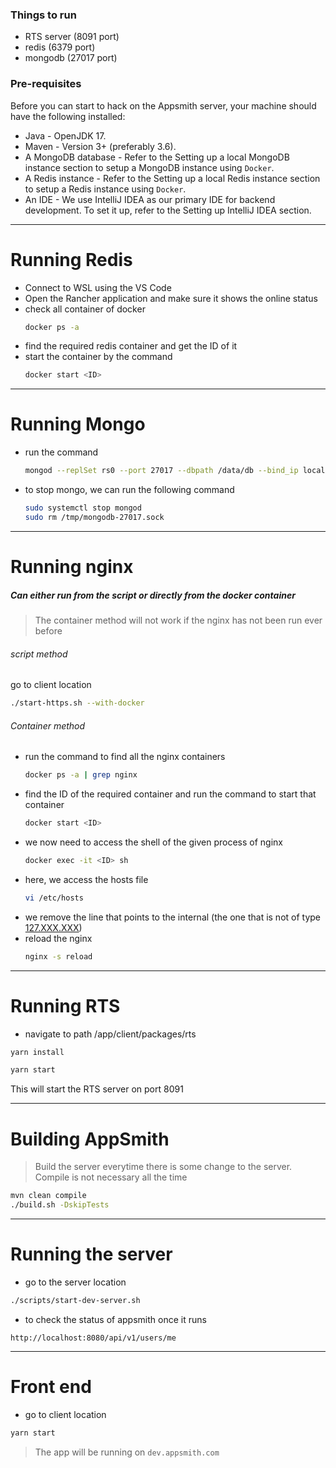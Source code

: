 ### Things to run
- RTS server (8091 port)
- redis (6379 port)
- mongodb (27017 port)

### **Pre-requisites**
Before you can start to hack on the Appsmith server, your machine should have the following installed:

- Java - OpenJDK 17.
- Maven - Version 3+ (preferably 3.6).
- A MongoDB database - Refer to the Setting up a local MongoDB instance section to setup a MongoDB instance using `Docker`.
- A Redis instance - Refer to the Setting up a local Redis instance section to setup a Redis instance using `Docker`.
- An IDE - We use IntelliJ IDEA as our primary IDE for backend development. To set it up, refer to the Setting up IntelliJ IDEA section.
---
# Running Redis

- Connect to WSL using the VS Code 
- Open the Rancher application and make sure it shows the online status
- check all container of docker
    ```bash
    docker ps -a
    ```
- find the required redis container and get the ID of it
- start the container by the command
    ```bash
    docker start <ID>
    ```
---
# Running Mongo
- run the command
    ```bash
    mongod --replSet rs0 --port 27017 --dbpath /data/db --bind_ip localhost
    ```
- to stop mongo, we can run the following command
    ```bash
    sudo systemctl stop mongod
    sudo rm /tmp/mongodb-27017.sock
    ```
---
# Running nginx

##### Can either run from the script or directly from the docker container

> The container method will not work if the nginx has not been run ever before

###### script method
go to client location
```bash
./start-https.sh --with-docker
```

###### Container method
- run the command to find all the nginx containers
    ```bash
    docker ps -a | grep nginx
    ```
- find the ID of the required container and run the command to start that container
    ```bash
    docker start <ID>
    ```
- we now need to access the shell of the given process of nginx
    ```bash
    docker exec -it <ID> sh
    ```
- here, we access the hosts file
    ```bash
    vi /etc/hosts
    ```
- we remove the line that points to the internal (the one that is not of type [127.XXX.XXX](http://127.XXX.XXX))
- reload the nginx
    ```bash
    nginx -s reload
    ```
---
# Running RTS
- navigate to path /app/client/packages/rts
```bash
yarn install

yarn start
```
This will start the RTS server on port 8091

---
# Building AppSmith
> Build the server everytime there is some change to the server.
> Compile is not necessary all the time
```bash
mvn clean compile
./build.sh -DskipTests
```

---
# Running the server
- go to the server location
```bash
./scripts/start-dev-server.sh
```
- to check the status of appsmith once it runs
```
http://localhost:8080/api/v1/users/me
```

---
# Front end
- go to client location
```bash
yarn start
```

> The app will be running on `dev.appsmith.com`
